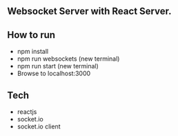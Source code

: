 ## Websocket Server with React Server.

## How to run

- npm install
- npm run websockets (new terminal)
- npm run start (new terminal)
- Browse to localhost:3000

## Tech

- reactjs
- socket.io
- socket.io client
